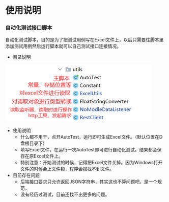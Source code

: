 # 使用说明

### 自动化测试接口脚本	

​	自动化测试脚本，目的是为了把测试用例写在Excel文件上，以后只需要往脚本里添加测试用例然后运行脚本就可以自己测试接口连接情况。

* 目录说明

![image-20220125104247936](README/image-20220125104247936.png)

* 使用说明
  * 什么都不用干，点开AutoTest，运行即可生成Excel文件。（默认位置在D盘根目录下）
  * 填写Excel文件，在运行一次AutoTest即可进行自动化测试。结果都会保存在原Excel文件上。
  * 特别注意：开始测试的时候，记得把Excel文件关掉。因为Windows打开文件的时候会上文件锁，程序会报找不到文件。
* 目前存在问题
  * 后端接口要求只允许返回JSON字符串，其实这也不算问题吧，是一个规范。
  * 没有经历过测试，目前还找不出更多的问题。
